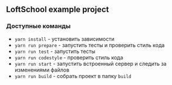 ## LoftSchool example project

### Доступные команды

- `yarn install` - установить зависимости
- `yarn run prepare` - запустить тесты и проверить стиль кода
- `yarn run test` - запустить тесты
- `yarn run codestyle` - проверить стиль кода
- `yarn run start` - запустить встроенный сервер и следить за изменениями файлов
- `yarn run build` - собрать проект в папку `build`
